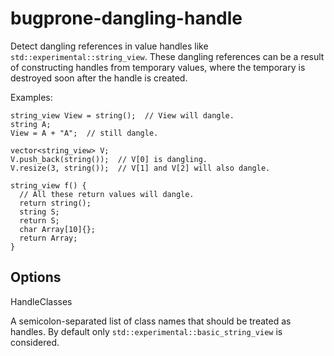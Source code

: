 bugprone-dangling-handle
========================

Detect dangling references in value handles like
`std::experimental::string_view`. These dangling references can be a
result of constructing handles from temporary values, where the
temporary is destroyed soon after the handle is created.

Examples:

    string_view View = string();  // View will dangle.
    string A;
    View = A + "A";  // still dangle.

    vector<string_view> V;
    V.push_back(string());  // V[0] is dangling.
    V.resize(3, string());  // V[1] and V[2] will also dangle.

    string_view f() {
      // All these return values will dangle.
      return string();
      string S;
      return S;
      char Array[10]{};
      return Array;
    }

Options
-------

HandleClasses

A semicolon-separated list of class names that should be treated as
handles. By default only `std::experimental::basic_string_view` is
considered.
